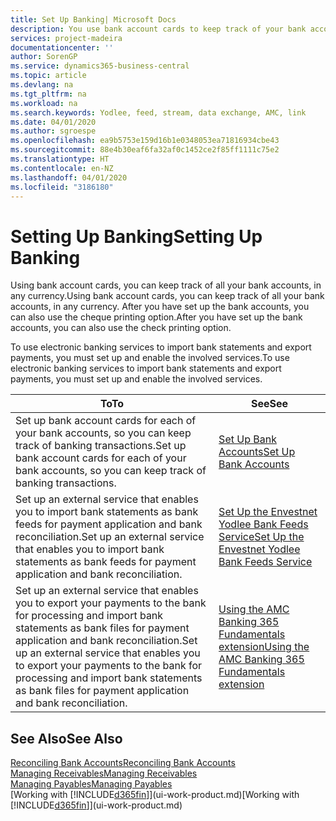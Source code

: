```yaml
---
title: Set Up Banking| Microsoft Docs
description: You use bank account cards to keep track of your bank accounts and set up bank feeds, such as Yodlee, to exchange data.
services: project-madeira
documentationcenter: ''
author: SorenGP
ms.service: dynamics365-business-central
ms.topic: article
ms.devlang: na
ms.tgt_pltfrm: na
ms.workload: na
ms.search.keywords: Yodlee, feed, stream, data exchange, AMC, link
ms.date: 04/01/2020
ms.author: sgroespe
ms.openlocfilehash: ea9b5753e159d16b1e0348053ea71816934cbe43
ms.sourcegitcommit: 88e4b30eaf6fa32af0c1452ce2f85ff1111c75e2
ms.translationtype: HT
ms.contentlocale: en-NZ
ms.lasthandoff: 04/01/2020
ms.locfileid: "3186180"
---
```

# <a name="setting-up-banking"></a><span data-ttu-id="21d62-103">Setting Up Banking</span><span class="sxs-lookup"><span data-stu-id="21d62-103">Setting Up Banking</span></span>
<span data-ttu-id="21d62-104">Using bank account cards, you can keep track of all your bank accounts, in any currency.</span><span class="sxs-lookup"><span data-stu-id="21d62-104">Using bank account cards, you can keep track of all your bank accounts, in any currency.</span></span> <span data-ttu-id="21d62-105">After you have set up the bank accounts, you can also use the cheque printing option.</span><span class="sxs-lookup"><span data-stu-id="21d62-105">After you have set up the bank accounts, you can also use the check printing option.</span></span>

<span data-ttu-id="21d62-106">To use electronic banking services to import bank statements and  export payments, you must set up and enable the involved services.</span><span class="sxs-lookup"><span data-stu-id="21d62-106">To use electronic banking services to import bank statements and  export payments, you must set up and enable the involved services.</span></span>

| <span data-ttu-id="21d62-107">To</span><span class="sxs-lookup"><span data-stu-id="21d62-107">To</span></span> | <span data-ttu-id="21d62-108">See</span><span class="sxs-lookup"><span data-stu-id="21d62-108">See</span></span> |
| --- | --- |
| <span data-ttu-id="21d62-109">Set up bank account cards for each of your bank accounts, so you can keep track of banking transactions.</span><span class="sxs-lookup"><span data-stu-id="21d62-109">Set up bank account cards for each of your bank accounts, so you can keep track of banking transactions.</span></span> |[<span data-ttu-id="21d62-110">Set Up Bank Accounts</span><span class="sxs-lookup"><span data-stu-id="21d62-110">Set Up Bank Accounts</span></span>](bank-how-setup-bank-accounts.md) |
| <span data-ttu-id="21d62-111">Set up an external service that enables you to import bank statements as bank feeds for payment application and bank reconciliation.</span><span class="sxs-lookup"><span data-stu-id="21d62-111">Set up an external service that enables you to import bank statements as bank feeds for payment application and bank reconciliation.</span></span> |[<span data-ttu-id="21d62-112">Set Up the Envestnet Yodlee Bank Feeds Service</span><span class="sxs-lookup"><span data-stu-id="21d62-112">Set Up the Envestnet Yodlee Bank Feeds Service</span></span>](bank-how-setup-bank-statement-service.md) |
| <span data-ttu-id="21d62-113">Set up an external service that enables you to export your payments to the bank for processing  and import bank statements as bank files for payment application and bank reconciliation.</span><span class="sxs-lookup"><span data-stu-id="21d62-113">Set up an external service that enables you to export your payments to the bank for processing  and import bank statements as bank files for payment application and bank reconciliation.</span></span> |[<span data-ttu-id="21d62-114">Using the AMC Banking 365 Fundamentals extension</span><span class="sxs-lookup"><span data-stu-id="21d62-114">Using the AMC Banking 365 Fundamentals extension</span></span>](ui-extensions-amc-banking.md) |

## <a name="see-also"></a><span data-ttu-id="21d62-115">See Also</span><span class="sxs-lookup"><span data-stu-id="21d62-115">See Also</span></span>
[<span data-ttu-id="21d62-116">Reconciling Bank Accounts</span><span class="sxs-lookup"><span data-stu-id="21d62-116">Reconciling Bank Accounts</span></span>](bank-manage-bank-accounts.md)  
[<span data-ttu-id="21d62-117">Managing Receivables</span><span class="sxs-lookup"><span data-stu-id="21d62-117">Managing Receivables</span></span>](receivables-manage-receivables.md)  
[<span data-ttu-id="21d62-118">Managing Payables</span><span class="sxs-lookup"><span data-stu-id="21d62-118">Managing Payables</span></span>](payables-manage-payables.md)  
<span data-ttu-id="21d62-119">[Working with [!INCLUDE[d365fin](includes/d365fin_md.md)]](ui-work-product.md)</span><span class="sxs-lookup"><span data-stu-id="21d62-119">[Working with [!INCLUDE[d365fin](includes/d365fin_md.md)]](ui-work-product.md)</span></span>
